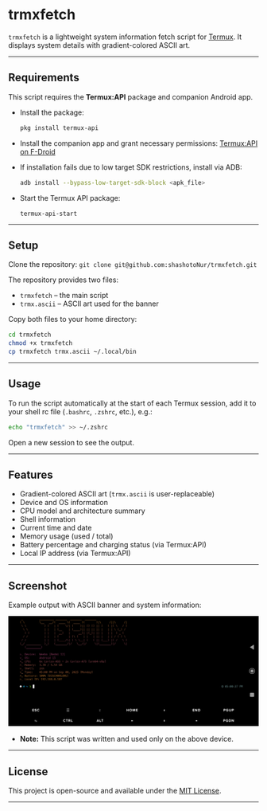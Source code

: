 # trmxfetch

`trmxfetch` is a lightweight system information fetch script for [Termux](https://termux.dev/).
It displays system details with gradient-colored ASCII art.

---

## Requirements

This script requires the **Termux:API** package and companion Android app.

- Install the package:
  ```sh
  pkg install termux-api
  ```

* Install the companion app and grant necessary permissions:
  [Termux\:API on F-Droid](https://f-droid.org/en/packages/com.termux.api/)

* If installation fails due to low target SDK restrictions, install via ADB:

  ```sh
  adb install --bypass-low-target-sdk-block <apk_file>
  ```
* Start the Termux API package:
  ```
  termux-api-start
  ```

---

## Setup

Clone the repository: `git clone git@github.com:shashotoNur/trmxfetch.git`

The repository provides two files:

* `trmxfetch` – the main script
* `trmx.ascii` – ASCII art used for the banner

Copy both files to your home directory:

```sh
cd trmxfetch
chmod +x trmxfetch
cp trmxfetch trmx.ascii ~/.local/bin
```

---

## Usage

To run the script automatically at the start of each Termux session, add it to your shell rc file (`.bashrc`, `.zshrc`, etc.), e.g.:

```sh
echo "trmxfetch" >> ~/.zshrc
```

Open a new session to see the output.

---

## Features

* Gradient-colored ASCII art (`trmx.ascii` is user-replaceable)
* Device and OS information
* CPU model and architecture summary
* Shell information
* Current time and date
* Memory usage (used / total)
* Battery percentage and charging status (via Termux\:API)
* Local IP address (via Termux\:API)

---

## Screenshot

Example output with ASCII banner and system information:

![screenshot](screenshot.png)

* **Note:** This script was written and used only on the above device.

---

## License

This project is open-source and available under the [MIT License](LICENSE).

---
